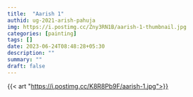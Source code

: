```yaml
---
title:  "Aarish 1"
authid: ug-2021-arish-pahuja
img: https://i.postimg.cc/Zny3RN1B/aarish-1-thumbnail.jpg
categories: [painting]
tags: []
date: 2023-06-24T08:48:28+05:30
description: ""
summary: ""
draft: false
---
```


{{< art "https://i.postimg.cc/K8R8Pb9F/aarish-1.jpg">}}